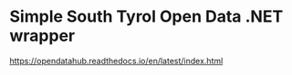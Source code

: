 # Simple South Tyrol Open Data .NET wrapper

https://opendatahub.readthedocs.io/en/latest/index.html